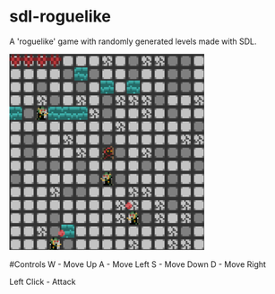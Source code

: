 # sdl-roguelike
A 'roguelike' game with randomly generated levels made with SDL.

![Preview](thumbnail.png)

#Controls
W - Move Up
A - Move Left
S - Move Down
D - Move Right

Left Click - Attack
